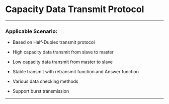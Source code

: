 # Capacity Data Transmit Protocol

***

### Applicable Scenario:
+ Based on Half-Duplex transmit protocol

+ High capacity data transmit from slave to master

+ Low capacity data transmit from master to slave

+ Stable transmit with retransmit function and Answer function

+ Various data checking methods

+ Support burst transmission

***

  

